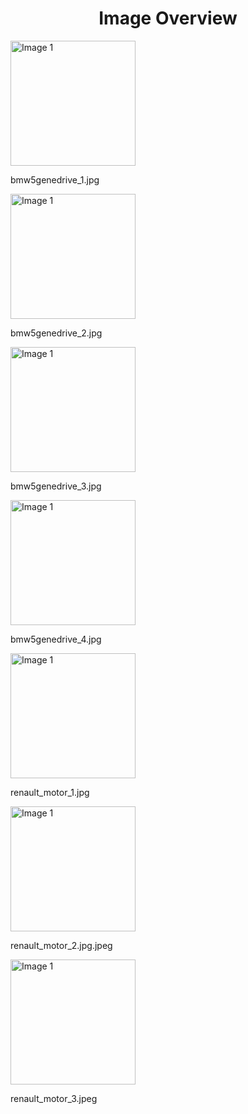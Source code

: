 <h1 style ="text-align: center;"> Image Overview </h1>
<div>
<div style="width="20%">
<img src="https://media.evkx.net/multimedia/technology/motors/wrsm/bmw5genedrive_1_xst.jpg" alt="Image 1" style="width: 200px;">
<p>bmw5genedrive_1.jpg</p>
</div>
<div style="width="20%">
<img src="https://media.evkx.net/multimedia/technology/motors/wrsm/bmw5genedrive_2_xst.jpg" alt="Image 1" style="width: 200px;">
<p>bmw5genedrive_2.jpg</p>
</div>
<div style="width="20%">
<img src="https://media.evkx.net/multimedia/technology/motors/wrsm/bmw5genedrive_3_xst.jpg" alt="Image 1" style="width: 200px;">
<p>bmw5genedrive_3.jpg</p>
</div>
<div style="width="20%">
<img src="https://media.evkx.net/multimedia/technology/motors/wrsm/bmw5genedrive_4_xst.jpg" alt="Image 1" style="width: 200px;">
<p>bmw5genedrive_4.jpg</p>
</div>
<div style="width="20%">
<img src="https://media.evkx.net/multimedia/technology/motors/wrsm/renault_motor_1_xst.jpg" alt="Image 1" style="width: 200px;">
<p>renault_motor_1.jpg</p>
</div>
<div style="width="20%">
<img src="https://media.evkx.net/multimedia/technology/motors/wrsm/renault_motor_2.jpg_xst.jpeg" alt="Image 1" style="width: 200px;">
<p>renault_motor_2.jpg.jpeg</p>
</div>
<div style="width="20%">
<img src="https://media.evkx.net/multimedia/technology/motors/wrsm/renault_motor_3_xst.jpeg" alt="Image 1" style="width: 200px;">
<p>renault_motor_3.jpeg</p>
</div>
</div>

